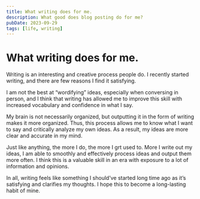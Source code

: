 ```yaml
---
title: What writing does for me.
description: What good does blog posting do for me?
pubDate: 2023-09-29
tags: [life, writing]
---
```


# What writing does for me.

Writing is an interesting and creative process people do. I recently started writing, and there are few reasons I find it satisfying.

I am not the best at “wordifying” ideas, especially when conversing in person, and I think that writing has allowed me to improve this skill with increased vocabulary and confidence in what I say.

My brain is not necessarily organized, but outputting it in the form of writing makes it more organized. Thus, this process allows me to know what I want to say and critically analyze my own ideas. As a result, my ideas are more clear and accurate in my mind.

Just like anything, the more I do, the more I grt used to. More I write out my ideas, I am able to smoothly and effectively process ideas and output them more often. I think this is a valuable skill in an era with exposure to a lot of information and opinions.

In all, writing feels like something I should’ve started long time ago as it’s satisfying and clarifies my thoughts. I hope this to become a long-lasting habit of mine.
